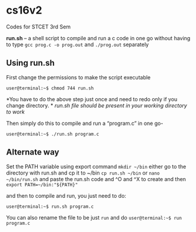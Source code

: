 # cs16v2
Codes for STCET 3rd Sem

**run.sh** – a shell script to compile and run a c code in one go without having to type 
`gcc prog.c -o prog.out`
and `./prog.out` separately


Using run.sh
-------------------

First change the permissions to make the script executable

`user@terminal:~$ chmod 744 run.sh`

*You have to do the above step just once and need to redo only if you change directory. *
*run.sh file should be present in your working directory to work*

Then simply do this to compile and run a “program.c” in one go-

`user@terminal:~$ ./run.sh program.c`

Alternate way
---------------

Set the PATH variable using export command
`mkdir ~/bin`
either go to the directory with run.sh and cp it to ~/bin
`cp run.sh ~/bin`
or `nano ~/bin/run.sh` and paste the run.sh code and ^O and ^X to create 
and then
`export PATH=~/bin:"${PATH}"`


and then to compile and run, you just need to do: 

`user@terminal:~$ run.sh program.c`

You can also rename the file to be just `run` and do
`user@terminal:~$ run program.c`
